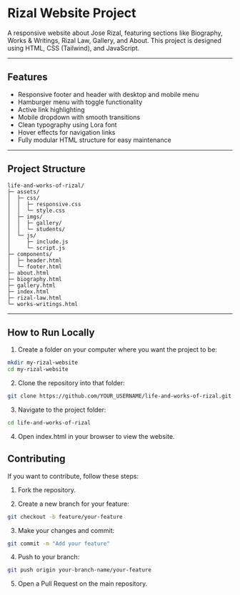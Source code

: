 # Rizal Website Project

A responsive website about Jose Rizal, featuring sections like Biography, Works & Writings, Rizal Law, Gallery, and About. This project is designed using HTML, CSS (Tailwind), and JavaScript.

---

## Features

- Responsive footer and header with desktop and mobile menu
- Hamburger menu with toggle functionality
- Active link highlighting
- Mobile dropdown with smooth transitions
- Clean typography using Lora font
- Hover effects for navigation links
- Fully modular HTML structure for easy maintenance

---

## Project Structure
```plaintext
life-and-works-of-rizal/
├─ assets/
│  ├─ css/
│  │  ├─ responsive.css
│  │  └─ style.css
│  ├─ imgs/
│  │  ├─ gallery/
│  │  └─ students/
│  └─ js/
│     ├─ include.js
│     └─ script.js
├─ components/
│  ├─ header.html
│  └─ footer.html
├─ about.html
├─ biography.html
├─ gallery.html
├─ index.html
├─ rizal-law.html
└─ works-writings.html
```
---

## How to Run Locally

1. Create a folder on your computer where you want the project to be:
```bash
mkdir my-rizal-website
cd my-rizal-website
```

2. Clone the repository into that folder:
 ```bash
git clone https://github.com/YOUR_USERNAME/life-and-works-of-rizal.git
```

3. Navigate to the project folder:
```bash
cd life-and-works-of-rizal
```

4. Open index.html in your browser to view the website.

## Contributing

If you want to contribute, follow these steps:

1. Fork the repository.

2. Create a new branch for your feature:
```bash
git checkout -b feature/your-feature
```

3. Make your changes and commit:
```bash
git commit -m "Add your feature"
```

4. Push to your branch:
```bash
git push origin your-branch-name/your-feature
```

5. Open a Pull Request on the main repository.

